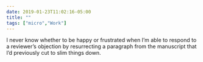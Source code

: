 ```yaml
---
date: 2019-01-23T11:02:16-05:00
title: ""
tags: ["micro","Work"]
---
```

I never know whether to be happy or frustrated when I’m able to respond to a reviewer’s objection by resurrecting a paragraph from the manuscript that I’d previously cut to slim things down.
